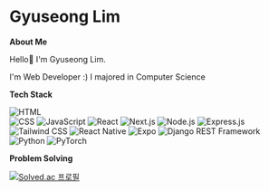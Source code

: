 
# Gyuseong Lim
  
 
  
**About Me**
  
Hello👋 I'm Gyuseong Lim.
  
I'm Web Developer :)
I majored in Computer Science

**Tech Stack**
  
![HTML](https://img.shields.io/badge/-HTML-E34F26?logo=HTML5&logoColor=white&style=flat-square)  
![CSS](https://img.shields.io/badge/-CSS-1572B6?logo=CSS3&logoColor=white&style=flat-square)
![JavaScript](https://img.shields.io/badge/-JavaScript-F7DF1E?logo=JavaScript&logoColor=black&style=flat-square)
![React](https://img.shields.io/badge/-React-61DAFB?logo=React&logoColor=white&style=flat-square)
![Next.js](https://img.shields.io/badge/-Next.js-000000?logo=nextdotjs&logoColor=white&style=flat-square)
![Node.js](https://img.shields.io/badge/-Node.js-339933?logo=nodedotjs&logoColor=white&style=flat-square)
![Express.js](https://img.shields.io/badge/-Express.js-000000?logo=express&logoColor=white&style=flat-square)
![Tailwind CSS](https://img.shields.io/badge/-Tailwind%20CSS-06B6D4?logo=tailwindcss&logoColor=white&style=flat-square)
![React Native](https://img.shields.io/badge/-React%20Native-61DAFB?logo=React&logoColor=white&style=flat-square)
![Expo](https://img.shields.io/badge/expo-1C1E24?style=for-the-badge&logo=expo&logoColor=#D04A37)
![Django REST Framework](https://img.shields.io/badge/-Django%20REST%20Framework-092E20?logo=django&logoColor=white&style=flat-square)
![Python](https://img.shields.io/badge/python-3670A0?style=for-the-badge&logo=python&logoColor=ffdd54)
![PyTorch](https://img.shields.io/badge/PyTorch-%23EE4C2C.svg?style=for-the-badge&logo=PyTorch&logoColor=white)


**Problem Solving**

[![Solved.ac
프로필](https://mazassumnida.wtf/api/v2/generate_badge?boj=dla9319)](https://solved.ac/su1715)

<!--
**gyural/gyural** is a ✨ _special_ ✨ repository because its `README.md` (this file) appears on your GitHub profile.

Here are some ideas to get you started:

- 🔭 I’m currently working on ...
- 🌱 I’m currently learning ...
- 👯 I’m looking to collaborate on ...
- 🤔 I’m looking for help with ...
- 💬 Ask me about ...
- 📫 How to reach me: ...
- 😄 Pronouns: ...
- ⚡ Fun fact: ...
-->
